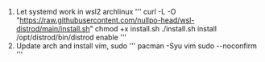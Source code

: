 1. Let systemd work in wsl2 archlinux
'''
curl -L -O "https://raw.githubusercontent.com/nullpo-head/wsl-distrod/main/install.sh"
chmod +x install.sh
./install.sh install
/opt/distrod/bin/distrod enable
'''
2. Update arch and install vim, sudo
'''
pacman -Syu vim sudo --noconfirm
'''

